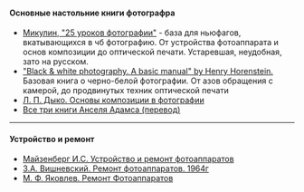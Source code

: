 #### Основные настольние книги фотографрa
  * [Микулин, "25 уроков фотографии"](<https://archive.org/details/B-001-026-815-ALL>) - база для ньюфагов, вкатывающихся в чб фотографию. От устройства фотоаппарата и основ композиции до оптической печати. Устаревшая, неудобная, зато на русском.
  * ["Black & white photography. A basic manual" by Henry Horenstein.](<https://drive.google.com/file/d/16xRihZT3LY-yIS-B3RQGvWX2N-UhTcs8/view?usp=sharing>) Базовая книга о черно-белой фотографии. От азов обращения с камерой, до продвинутых техник оптической печати
  * [Л. П. Дыко. Основы композиции в фотографии](<http://www.photoline.ru/books/diko-osnovikompozicii.pdf>)
  * [Все три книги Анселя Адамса (перевод)](<https://yarman-yan.livejournal.com/22660.html>)
***
#### Устройство и ремонт
  * [Майзенберг И.С. Устройство и ремонт фотоаппаратов](<https://disk.yandex.ru/i/G06J31_gpako3g>)
  * [З.А. Вишневский. Ремонт фотоаппаратов. 1964г](<https://disk.yandex.ru/d/N7iZDX_Eenow0w>)
  * [М. Ф. Яковлев. Ремонт Фотоаппаратов](<https://soul-foto.ru/photo_books/%D0%9C.%20%D0%A4.%20%D0%AF%D0%9A%D0%9E%D0%92%D0%9B%D0%95%D0%92.%20%D0%A0%D0%B5%D0%BC%D0%BE%D0%BD%D1%82%20%D0%A4%D0%BE%D1%82%D0%BE%D0%B0%D0%BF%D0%BF%D0%B0%D1%80%D0%B0%D1%82%D0%BE%D0%B2.pdf>)
